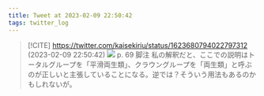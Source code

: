 ```yaml
---
title: Tweet at 2023-02-09 22:50:42
tags: twitter_log
---
```


> [!CITE] https://twitter.com/kaisekiriu/status/1623680794022797312 (2023-02-09 22:50:42)
> ![](https://twitter.com/kaisekiriu/status/1623680794022797312)
> p. 69 脚注
> 私の解釈だと、ここでの説明はトータルグループを「平滑両生類」、クラウングループを「両生類」と呼ぶのが正しいと主張していることになる。逆では？そういう用法もあるのかもしれないが。
